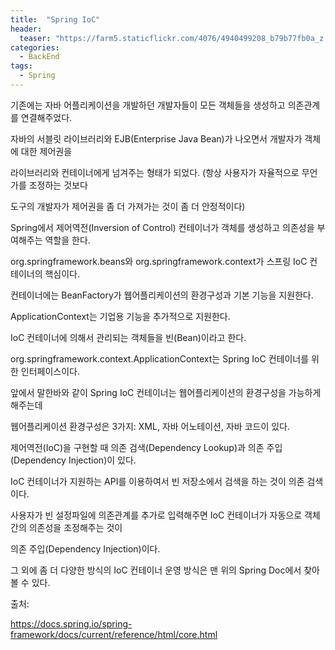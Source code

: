 ```yaml
---
title:  "Spring IoC"
header:
  teaser: "https://farm5.staticflickr.com/4076/4940499208_b79b77fb0a_z.jpg"
categories: 
  - BackEnd
tags:
  - Spring
---
```


  기존에는 자바 어플리케이션을 개발하던 개발자들이 모든 객체들을 생성하고 의존관계를 연결해주었다.
  
  자바의 서블릿 라이브러리와 EJB(Enterprise Java Bean)가 나오면서 개발자가 객체에 대한 제어권을
  
  라이브러리와 컨테이너에게 넘겨주는 형태가 되었다. (항상 사용자가 자율적으로 무언가를 조정하는 것보다
  
  도구의 개발자가 제어권을 좀 더 가져가는 것이 좀 더 안정적이다)
  
  Spring에서 제어역전(Inversion of Control) 컨테이너가 객체를 생성하고 의존성을 부여해주는 역할을 한다.
  
  org.springframework.beans와 org.springframework.context가 스프링 IoC 컨테이너의 핵심이다.
  
  컨테이너에는 BeanFactory가 웹어플리케이션의 환경구성과 기본 기능을 지원한다. 
  
  ApplicationContext는 기업용 기능을 추가적으로 지원한다.
  
  IoC 컨테이너에 의해서 관리되는 객체들을 빈(Bean)이라고 한다.
  
 
 
 
  org.springframework.context.ApplicationContext는 Spring IoC 컨테이너를 위한 인터페이스이다.
  
  앞에서 말한바와 같이 Spring IoC 컨테이너는 웹어플리케이션의 환경구성을 가능하게 해주는데
  
  웹어플리케이션 환경구성은 3가지: XML, 자바 어노테이션, 자바 코드이 있다.
  
  
  제어역전(IoC)을 구현할 때 의존 검색(Dependency Lookup)과 의존 주입(Dependency Injection)이 있다.
  
  IoC 컨테이너가 지원하는 API를 이용하여서 빈 저장소에서 검색을 하는 것이 의존 검색이다.
  
  사용자가 빈 설정파일에 의존관계를 추가로 입력해주면 IoC 컨테이너가 자동으로 객체간의 의존성을 조정해주는 것이
  
  의존 주입(Dependency Injection)이다. 
  
  그 외에 좀 더 다양한 방식의 IoC 컨테이너 운영 방식은 맨 위의 Spring Doc에서 찾아볼 수 있다.
  


출처:

https://docs.spring.io/spring-framework/docs/current/reference/html/core.html